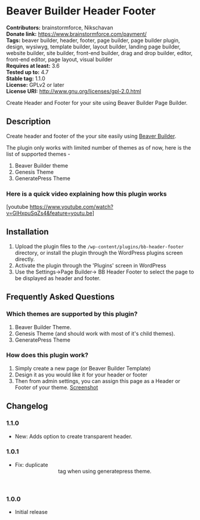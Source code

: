 # Beaver Builder Header Footer #
**Contributors:** brainstormforce, Nikschavan  
**Donate link:** https://www.brainstormforce.com/payment/  
**Tags:** beaver builder, header, footer, page builder, page builder plugin, design, wysiwyg, template builder, layout builder, landing page builder, website builder, site builder, front-end builder, drag and drop builder, editor, front-end editor, page layout, visual builder  
**Requires at least:** 3.6  
**Tested up to:** 4.7  
**Stable tag:** 1.1.0  
**License:** GPLv2 or later  
**License URI:** http://www.gnu.org/licenses/gpl-2.0.html  

Create Header and Footer for your site using Beaver Builder Page Builder.

## Description ##

Create header and footer of the your site easily using [Beaver Builder](https://goo.gl/rYCvGw "Beaver Builder").

The plugin only works with limited number of themes as of now, here is the list of supported themes - 

1. Beaver Builder theme
2. Genesis Theme
3. GeneratePress Theme

### Here is a quick video explaining how this plugin works ###

[youtube https://www.youtube.com/watch?v=GlHxpuSqZs4&feature=youtu.be]

## Installation ##

1. Upload the plugin files to the `/wp-content/plugins/bb-header-footer` directory, or install the plugin through the WordPress plugins screen directly.
1. Activate the plugin through the 'Plugins' screen in WordPress
1. Use the Settings->Page Builder-> BB Header Footer to select the page to be displayed as header and footer.


## Frequently Asked Questions ##

### Which themes are supported by this plugin? ###

1. Beaver Builder Theme.
2. Genesis Theme (and should work with most of it's child themes).
3. GeneratePress Theme


### How does this plugin work? ###

1. Simply create a new page (or Beaver Builder Template)
2. Design it as you would like it for your header or footer
3. Then from admin settings, you can assign this page as a Header or Footer of your theme. [Screenshot](https://cloudup.com/ccBOWVTATyh "Screenshot")

## Changelog ##

### 1.1.0 ###
- New: Adds option to create transparent header.

### 1.0.1 ###
- Fix: duplicate <header> tag when using generatepress theme.

### 1.0.0 ###
- Initial release